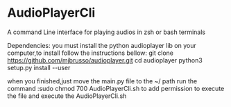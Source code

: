 # AudioPlayerCli
A command Line interface for playing audios in zsh or bash terminals

Dependencies: you must install the python audioplayer lib on your computer,to install follow the instructions bellow:
git clone https://github.com/mjbrusso/audioplayer.git 
cd audioplayer
python3 setup.py install --user

when you finished,just move the main.py file to the ~/ path 
run the command :sudo chmod 700 AudioPlayerCli.sh to add permission to execute the file
and execute the AudioPlayerCli.sh
